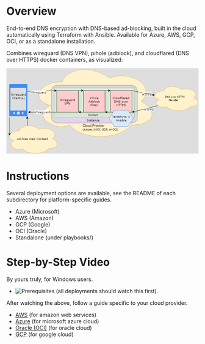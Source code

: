 # Overview
End-to-end DNS encryption with DNS-based ad-blocking, built in the cloud automatically using Terraform with Ansible. Available for Azure, AWS, GCP, OCI, or as a standalone installation.

Combines wireguard (DNS VPN), pihole (adblock), and cloudflared (DNS over HTTPS) docker containers, as visualized:

![Diagram](diagram.png)

# Instructions
Several deployment options are available, see the README of each subdirectory for platform-specific guides.
- Azure (Microsoft)
- AWS (Amazon)
- GCP (Google)
- OCI (Oracle)
- Standalone (under playbooks/)

# Step-by-Step Video
By yours truly, for Windows users.
- ![Prerequisites](https://youtu.be/tU8sGNf5nFE) (all deployments should watch this first).

After watching the above, follow a guide specific to your cloud provider.
- [AWS](https://youtu.be/6fhE6ZOGxKY) (for amazon web services)
- [Azure](https://youtu.be/ttvvaFvvYb8) (for microsoft azure cloud)
- [Oracle (OCI)](https://youtu.be/yzQ2ypcfPFk) (for oracle cloud)
- [GCP](https://youtu.be/LQhRCFQbk_c) (for google cloud)
